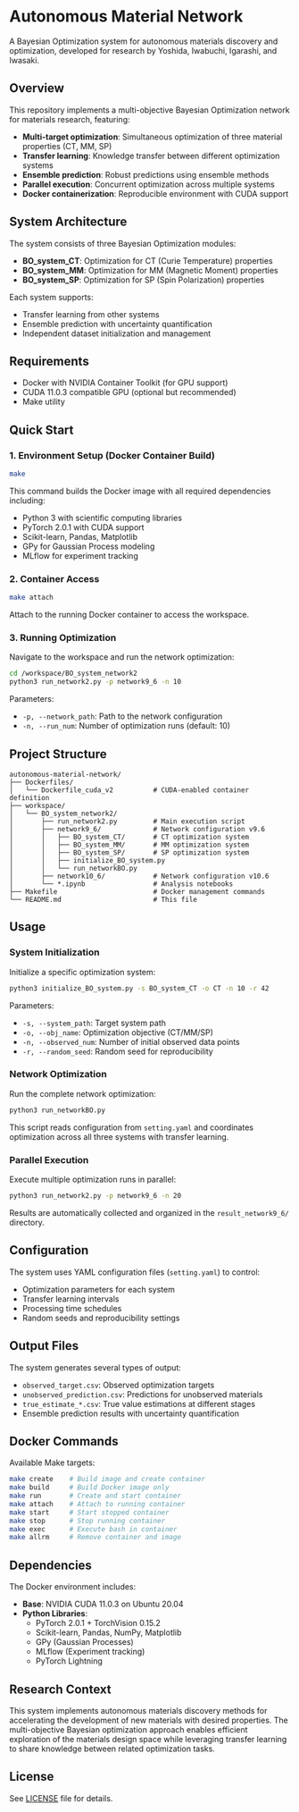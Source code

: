 # Autonomous Material Network

A Bayesian Optimization system for autonomous materials discovery and optimization, developed for research by Yoshida, Iwabuchi, Igarashi, and Iwasaki.

## Overview

This repository implements a multi-objective Bayesian Optimization network for materials research, featuring:

- **Multi-target optimization**: Simultaneous optimization of three material properties (CT, MM, SP)
- **Transfer learning**: Knowledge transfer between different optimization systems
- **Ensemble prediction**: Robust predictions using ensemble methods
- **Parallel execution**: Concurrent optimization across multiple systems
- **Docker containerization**: Reproducible environment with CUDA support

## System Architecture

The system consists of three Bayesian Optimization modules:

- **BO_system_CT**: Optimization for CT (Curie Temperature) properties
- **BO_system_MM**: Optimization for MM (Magnetic Moment) properties  
- **BO_system_SP**: Optimization for SP (Spin Polarization) properties

Each system supports:
- Transfer learning from other systems
- Ensemble prediction with uncertainty quantification
- Independent dataset initialization and management

## Requirements

- Docker with NVIDIA Container Toolkit (for GPU support)
- CUDA 11.0.3 compatible GPU (optional but recommended)
- Make utility

## Quick Start

### 1. Environment Setup (Docker Container Build)

```bash
make
```

This command builds the Docker image with all required dependencies including:
- Python 3 with scientific computing libraries
- PyTorch 2.0.1 with CUDA support
- Scikit-learn, Pandas, Matplotlib
- GPy for Gaussian Process modeling
- MLflow for experiment tracking

### 2. Container Access

```bash
make attach
```

Attach to the running Docker container to access the workspace.

### 3. Running Optimization

Navigate to the workspace and run the network optimization:

```bash
cd /workspace/BO_system_network2
python3 run_network2.py -p network9_6 -n 10
```

Parameters:
- `-p, --network_path`: Path to the network configuration
- `-n, --run_num`: Number of optimization runs (default: 10)

## Project Structure

```
autonomous-material-network/
├── Dockerfiles/
│   └── Dockerfile_cuda_v2          # CUDA-enabled container definition
├── workspace/
│   └── BO_system_network2/
│       ├── run_network2.py         # Main execution script
│       ├── network9_6/             # Network configuration v9.6
│       │   ├── BO_system_CT/       # CT optimization system
│       │   ├── BO_system_MM/       # MM optimization system
│       │   ├── BO_system_SP/       # SP optimization system
│       │   ├── initialize_BO_system.py
│       │   └── run_networkBO.py
│       ├── network10_6/            # Network configuration v10.6
│       └── *.ipynb                 # Analysis notebooks
├── Makefile                        # Docker management commands
└── README.md                       # This file
```

## Usage

### System Initialization

Initialize a specific optimization system:

```bash
python3 initialize_BO_system.py -s BO_system_CT -o CT -n 10 -r 42
```

Parameters:
- `-s, --system_path`: Target system path
- `-o, --obj_name`: Optimization objective (CT/MM/SP)
- `-n, --observed_num`: Number of initial observed data points
- `-r, --random_seed`: Random seed for reproducibility

### Network Optimization

Run the complete network optimization:

```bash
python3 run_networkBO.py
```

This script reads configuration from `setting.yaml` and coordinates optimization across all three systems with transfer learning.

### Parallel Execution

Execute multiple optimization runs in parallel:

```bash
python3 run_network2.py -p network9_6 -n 20
```

Results are automatically collected and organized in the `result_network9_6/` directory.

## Configuration

The system uses YAML configuration files (`setting.yaml`) to control:

- Optimization parameters for each system
- Transfer learning intervals
- Processing time schedules
- Random seeds and reproducibility settings

## Output Files

The system generates several types of output:

- `observed_target.csv`: Observed optimization targets
- `unobserved_prediction.csv`: Predictions for unobserved materials
- `true_estimate_*.csv`: True value estimations at different stages
- Ensemble prediction results with uncertainty quantification

## Docker Commands

Available Make targets:

```bash
make create    # Build image and create container
make build     # Build Docker image only
make run       # Create and start container
make attach    # Attach to running container
make start     # Start stopped container
make stop      # Stop running container
make exec      # Execute bash in container
make allrm     # Remove container and image
```

## Dependencies

The Docker environment includes:

- **Base**: NVIDIA CUDA 11.0.3 on Ubuntu 20.04
- **Python Libraries**:
  - PyTorch 2.0.1 + TorchVision 0.15.2
  - Scikit-learn, Pandas, NumPy, Matplotlib
  - GPy (Gaussian Processes)
  - MLflow (Experiment tracking)
  - PyTorch Lightning

## Research Context

This system implements autonomous materials discovery methods for accelerating the development of new materials with desired properties. The multi-objective Bayesian optimization approach enables efficient exploration of the materials design space while leveraging transfer learning to share knowledge between related optimization tasks.

## License

See [LICENSE](LICENSE) file for details.
